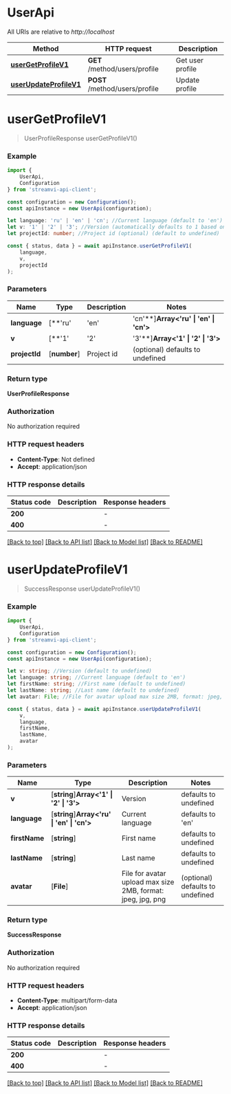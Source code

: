 # UserApi

All URIs are relative to *http://localhost*

|Method | HTTP request | Description|
|------------- | ------------- | -------------|
|[**userGetProfileV1**](#usergetprofilev1) | **GET** /method/users/profile | Get user profile|
|[**userUpdateProfileV1**](#userupdateprofilev1) | **POST** /method/users/profile | Update profile|

# **userGetProfileV1**
> UserProfileResponse userGetProfileV1()


### Example

```typescript
import {
    UserApi,
    Configuration
} from 'streamvi-api-client';

const configuration = new Configuration();
const apiInstance = new UserApi(configuration);

let language: 'ru' | 'en' | 'cn'; //Current language (default to 'en')
let v: '1' | '2' | '3'; //Version (automatically defaults to 1 based on method version, can be overridden) (optional) (default to '1')
let projectId: number; //Project id (optional) (default to undefined)

const { status, data } = await apiInstance.userGetProfileV1(
    language,
    v,
    projectId
);
```

### Parameters

|Name | Type | Description  | Notes|
|------------- | ------------- | ------------- | -------------|
| **language** | [**&#39;ru&#39; | &#39;en&#39; | &#39;cn&#39;**]**Array<&#39;ru&#39; &#124; &#39;en&#39; &#124; &#39;cn&#39;>** | Current language | defaults to 'en'|
| **v** | [**&#39;1&#39; | &#39;2&#39; | &#39;3&#39;**]**Array<&#39;1&#39; &#124; &#39;2&#39; &#124; &#39;3&#39;>** | Version (automatically defaults to 1 based on method version, can be overridden) | (optional) defaults to '1'|
| **projectId** | [**number**] | Project id | (optional) defaults to undefined|


### Return type

**UserProfileResponse**

### Authorization

No authorization required

### HTTP request headers

 - **Content-Type**: Not defined
 - **Accept**: application/json


### HTTP response details
| Status code | Description | Response headers |
|-------------|-------------|------------------|
|**200** |  |  -  |
|**400** |  |  -  |

[[Back to top]](#) [[Back to API list]](../README.md#documentation-for-api-endpoints) [[Back to Model list]](../README.md#documentation-for-models) [[Back to README]](../README.md)

# **userUpdateProfileV1**
> SuccessResponse userUpdateProfileV1()


### Example

```typescript
import {
    UserApi,
    Configuration
} from 'streamvi-api-client';

const configuration = new Configuration();
const apiInstance = new UserApi(configuration);

let v: string; //Version (default to undefined)
let language: string; //Current language (default to 'en')
let firstName: string; //First name (default to undefined)
let lastName: string; //Last name (default to undefined)
let avatar: File; //File for avatar upload max size 2MB, format: jpeg, jpg, png (optional) (default to undefined)

const { status, data } = await apiInstance.userUpdateProfileV1(
    v,
    language,
    firstName,
    lastName,
    avatar
);
```

### Parameters

|Name | Type | Description  | Notes|
|------------- | ------------- | ------------- | -------------|
| **v** | [**string**]**Array<&#39;1&#39; &#124; &#39;2&#39; &#124; &#39;3&#39;>** | Version | defaults to undefined|
| **language** | [**string**]**Array<&#39;ru&#39; &#124; &#39;en&#39; &#124; &#39;cn&#39;>** | Current language | defaults to 'en'|
| **firstName** | [**string**] | First name | defaults to undefined|
| **lastName** | [**string**] | Last name | defaults to undefined|
| **avatar** | [**File**] | File for avatar upload max size 2MB, format: jpeg, jpg, png | (optional) defaults to undefined|


### Return type

**SuccessResponse**

### Authorization

No authorization required

### HTTP request headers

 - **Content-Type**: multipart/form-data
 - **Accept**: application/json


### HTTP response details
| Status code | Description | Response headers |
|-------------|-------------|------------------|
|**200** |  |  -  |
|**400** |  |  -  |

[[Back to top]](#) [[Back to API list]](../README.md#documentation-for-api-endpoints) [[Back to Model list]](../README.md#documentation-for-models) [[Back to README]](../README.md)

